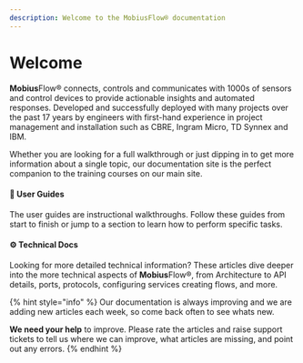 ```yaml
---
description: Welcome to the MobiusFlow® documentation
---
```


# Welcome



**Mobius**Flow® connects, controls and communicates with 1000s of sensors and control devices to provide actionable insights and automated responses. Developed and successfully deployed with many projects over the past 17 years by engineers with first-hand experience in project management and installation such as CBRE, Ingram Micro, TD Synnex and IBM.

Whether you are looking for a full walkthrough or just dipping in to get more information about a single topic, our documentation site is the perfect companion to the training courses on our main site.

#### 📖 User Guides

The user guides are instructional walkthroughs. Follow these guides from start to finish or jump to a section to learn how to perform specific tasks.

#### ⚙️ Technical Docs

Looking for more detailed technical information? These articles dive deeper into the more technical aspects of **Mobius**Flow®, from Architecture to API details, ports, protocols, configuring services creating flows, and more.



{% hint style="info" %}
Our documentation is always improving and we are adding new articles each week, so come back often to see whats new.

**We need your help** to improve. Please rate the articles and raise support tickets to tell us where we can improve, what articles are missing, and point out any errors.
{% endhint %}
